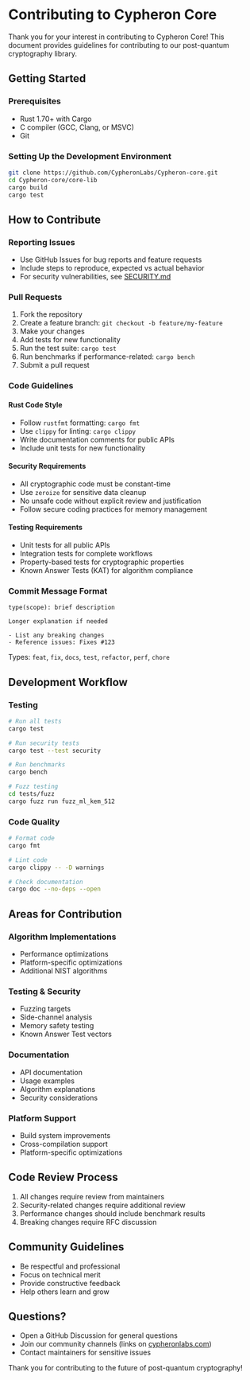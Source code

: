 # Contributing to Cypheron Core

Thank you for your interest in contributing to Cypheron Core! This document provides guidelines for contributing to our post-quantum cryptography library.

## Getting Started

### Prerequisites

- Rust 1.70+ with Cargo
- C compiler (GCC, Clang, or MSVC)
- Git

### Setting Up the Development Environment

```bash
git clone https://github.com/CypheronLabs/Cypheron-core.git
cd Cypheron-core/core-lib
cargo build
cargo test
```

## How to Contribute

### Reporting Issues

- Use GitHub Issues for bug reports and feature requests
- Include steps to reproduce, expected vs actual behavior
- For security vulnerabilities, see [SECURITY.md](SECURITY.md)

### Pull Requests

1. Fork the repository
2. Create a feature branch: `git checkout -b feature/my-feature`
3. Make your changes
4. Add tests for new functionality
5. Run the test suite: `cargo test`
6. Run benchmarks if performance-related: `cargo bench`
7. Submit a pull request

### Code Guidelines

#### Rust Code Style
- Follow `rustfmt` formatting: `cargo fmt`
- Use `clippy` for linting: `cargo clippy`
- Write documentation comments for public APIs
- Include unit tests for new functionality

#### Security Requirements
- All cryptographic code must be constant-time
- Use `zeroize` for sensitive data cleanup
- No unsafe code without explicit review and justification
- Follow secure coding practices for memory management

#### Testing Requirements
- Unit tests for all public APIs
- Integration tests for complete workflows
- Property-based tests for cryptographic properties
- Known Answer Tests (KAT) for algorithm compliance

### Commit Message Format

```
type(scope): brief description

Longer explanation if needed

- List any breaking changes
- Reference issues: Fixes #123
```

Types: `feat`, `fix`, `docs`, `test`, `refactor`, `perf`, `chore`

## Development Workflow

### Testing

```bash
# Run all tests
cargo test

# Run security tests
cargo test --test security

# Run benchmarks
cargo bench

# Fuzz testing
cd tests/fuzz
cargo fuzz run fuzz_ml_kem_512
```

### Code Quality

```bash
# Format code
cargo fmt

# Lint code
cargo clippy -- -D warnings

# Check documentation
cargo doc --no-deps --open
```

## Areas for Contribution

### Algorithm Implementations
- Performance optimizations
- Platform-specific optimizations
- Additional NIST algorithms

### Testing & Security
- Fuzzing targets
- Side-channel analysis
- Memory safety testing
- Known Answer Test vectors

### Documentation
- API documentation
- Usage examples
- Algorithm explanations
- Security considerations

### Platform Support
- Build system improvements
- Cross-compilation support
- Platform-specific optimizations

## Code Review Process

1. All changes require review from maintainers
2. Security-related changes require additional review
3. Performance changes should include benchmark results
4. Breaking changes require RFC discussion

## Community Guidelines

- Be respectful and professional
- Focus on technical merit
- Provide constructive feedback
- Help others learn and grow

## Questions?

- Open a GitHub Discussion for general questions
- Join our community channels (links on [cypheronlabs.com](https://cypheronlabs.com/))
- Contact maintainers for sensitive issues

Thank you for contributing to the future of post-quantum cryptography!